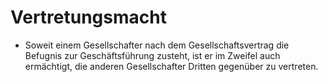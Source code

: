# Vertretungsmacht

- Soweit einem Gesellschafter nach dem Gesellschaftsvertrag die Befugnis zur Geschäftsführung zusteht, ist er im Zweifel auch ermächtigt, die anderen Gesellschafter Dritten gegenüber zu vertreten.

